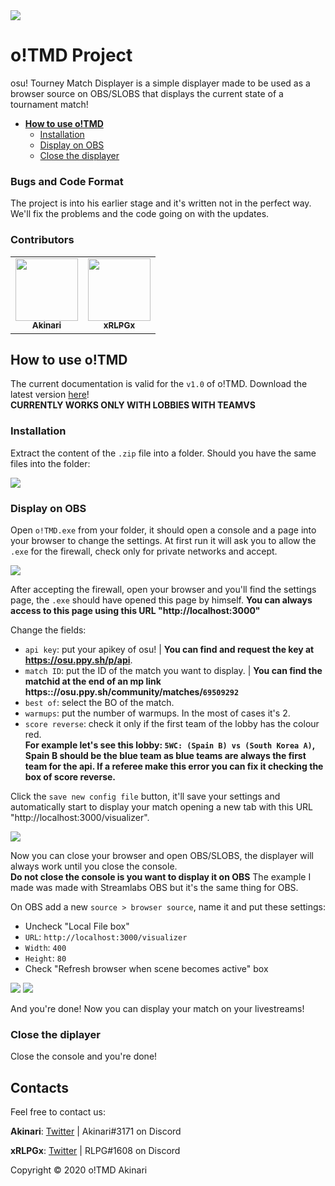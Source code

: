 <img src="https://drive.google.com/uc?export=view&id=1UbuyzqezxvD1OzbuTuxYJ_u8qXvDJflM">

# o!TMD Project

osu! Tourney Match Displayer is a simple displayer made to be used as a browser source on OBS/SLOBS that displays the current state of a tournament match!

* <b>[How to use o!TMD](https://github.com/AkinariHex/oTMD#how-to-use-otmd)</b>
  * [Installation](https://github.com/AkinariHex/oTMD#installation)
  * [Display on OBS](https://github.com/AkinariHex/oTMD#display-on-obs)
  * [Close the displayer](https://github.com/AkinariHex/oTMD#close-the-displayer)
 
### Bugs and Code Format

The project is into his earlier stage and it's written not in the perfect way. We'll fix the problems and the code going on with the updates.
 
### Contributors

<table>
  <tr>
    <td align="center"><a href="https://github.com/AkinariHex"><img src="https://avatars.githubusercontent.com/u/28952344?v=3" width="100px;" alt=""/><br /><sub><b>Akinari</b>         </sub></a></td>
    <td align="center"><a href="https://github.com/xRLPGx"><img src="https://avatars.githubusercontent.com/u/33182302?v=3" width="100px;" alt=""/><br /><sub><b>xRLPGx</b>         </sub></a></td>
 </tr>
</table>

## How to use o!TMD
The current documentation is valid for the ``v1.0`` of o!TMD. Download the latest version [here](https://github.com/AkinariHex/oTMD/releases/latest)!<br>
**CURRENTLY WORKS ONLY WITH LOBBIES WITH TEAMVS**

 ### Installation
 
 Extract the content of the ``.zip`` file into a folder. Should you have the same files into the folder:
 
 <img src="https://drive.google.com/uc?export=view&id=1TLudygIrCEcOS6xvVq5aXK0W_-PlhP6g">
 
 ### Display on OBS
 
 Open ``o!TMD.exe`` from your folder, it should open a console and a page into your browser to change the settings.
 At first run it will ask you to allow the ``.exe`` for the firewall, check only for private networks and accept.
 
 <img src="https://drive.google.com/uc?export=view&id=1Bc7aaPMk1_o-Bo9pgmlp3gT90CzfRFtW">
 
 After accepting the firewall, open your browser and you'll find the settings page, the ``.exe`` should have opened this page by himself. **You can always access to this page using this URL "http://localhost:3000"**

 Change the fields:<br> 
 * ``api key``: put your apikey of osu!  |  **You can find and request the key at https://osu.ppy.sh/p/api**.
 * ``match ID``: put the ID of the match you want to display.  |  **You can find the matchid at the end of an mp link https&#58;://osu.ppy.sh/community/matches/``69509292``**
 * ``best of``: select the BO of the match.
 * ``warmups``: put the number of warmups. In the most of cases it's 2.
 * ``score reverse``: check it only if the first team of the lobby has the colour red.<br>**For example let's see this lobby: ``5WC: (Spain B) vs (South Korea A)``, Spain B should be the blue team as blue teams are always the first team for the api. If a referee make this error you can fix it checking the box of score reverse.**
 
 Click the ``save new config file`` button, it'll save your settings and automatically start to display your match opening a new tab with this URL "http://localhost:3000/visualizer".
 
 <img src="https://drive.google.com/uc?export=view&id=1v6XiISX_8WFTw2kbSwTZ2290jaZ26AHf">
 
 Now you can close your browser and open OBS/SLOBS, the displayer will always work until you close the console.<br>**Do not close the console is you want to display it on OBS**
 The example I made was made with Streamlabs OBS but it's the same thing for OBS.
 
 On OBS add a new ``source > browser source``, name it and put these settings:
 * Uncheck "Local File box"
 * ``URL``: ``http://localhost:3000/visualizer`` 
 * ``Width``: ``400`` 
 * ``Height``: ``80``
 * Check "Refresh browser when scene becomes active" box
 
 <img src="https://drive.google.com/uc?export=view&id=1BTEAz996uFtjzTXmIORPMMHJX6pOXOsV">
 <img src="https://drive.google.com/uc?export=view&id=1OQ4QJDhjjK7it-xvrUOFPnrxgbDVffa5">
 
 And you're done! Now you can display your match on your livestreams!
 
 ### Close the diplayer
 
 Close the console and you're done!
 
## Contacts

Feel free to contact us:

**Akinari**: [Twitter](https://twitter.com/Akinari_osu) | Akinari#3171 on Discord

**xRLPGx**: [Twitter](https://twitter.com/xRLPG) | RLPG#1608 on Discord

Copyright © 2020 o!TMD Akinari
